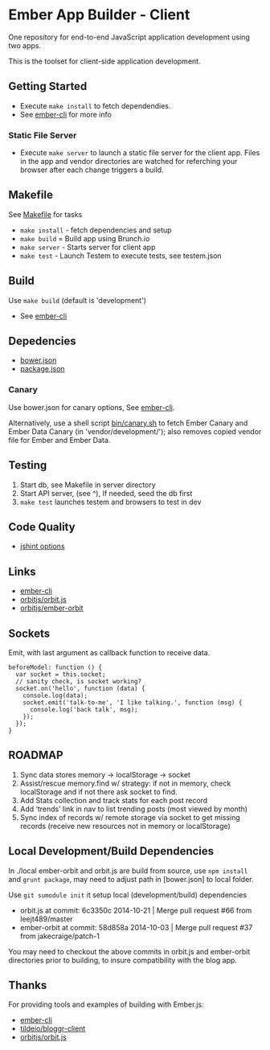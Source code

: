 # Ember App Builder - Client

One repository for end-to-end JavaScript application development using two apps.

This is the toolset for client-side application development.


## Getting Started

* Execute `make install` to fetch dependendies.
* See [ember-cli] for more info

[ember-cli]: http://ember-cli.com


### Static File Server

* Execute `make server` to launch a static file server for the client
  app. Files in the app and vendor directories are watched for
  referching your browser after each change triggers a build.


## Makefile

See [Makefile](Makefile) for tasks

* `make install` - fetch dependencies and setup
* `make build` = Build app using Brunch.io
* `make server` - Starts server for client app
* `make test` - Launch Testem to execute tests, see testem.json


## Build

Use `make build` (default is 'development')

* See [ember-cli]


## Depedencies

* [bower.json](bower.json)
* [package.json](package.json)


### Canary

Use bower.json for canary options, See [ember-cli].

Alternatively, use a shell script [bin/canary.sh](bin/canary.sh) to fetch Ember
Canary and Ember Data Canary (in 'vendor/development/'); also removes copied
vendor file for Ember and Ember Data.


## Testing

1. Start db, see Makefile in server directory
1. Start API server, (see ^), If needed, seed the db first
1. `make test` launches testem and browsers to test in dev


## Code Quality

* [jshint options]

[jshint options]: http://jshint.com/docs/options/


## Links

* [ember-cli]
* [orbitjs/orbit.js]
* [orbitjs/ember-orbit]

[orbitjs/orbit.js]: https://github.com/orbitjs/orbit.js
[orbitjs/ember-orbit]: https://github.com/orbitjs/ember-orbit


## Sockets

Emit, with last argument as callback function to receive data.

    beforeModel: function () {
      var socket = this.socket;
      // sanity check, is socket working?
      socket.on('hello', function (data) {
        console.log(data);
        socket.emit('talk-to-me', 'I like talking.', function (msg) {
          console.log('back talk', msg);
        });
      });
    }


## ROADMAP

1. Sync data stores memory -> localStorage -> socket
2. Assist/rescue memory.find w/ strategy: if not in memory, 
   check localStorage and if not there ask socket to find.
3. Add Stats collection and track stats for each post record
4. Add ‘trends’ link in nav to list trending posts (most viewed by month)
5. Sync index of records w/ remote storage via socket to get missing records
   (receive new resources not in memory or localStorage)


## Local Development/Build Dependencies

In ./local ember-orbit and orbit.js are build from source, use `npm install`
and `grunt package`, may need to adjust path in [bower.json] to local folder.

Use `git sumodule init` it setup local (development/build) dependencies

* orbit.js at commit: 6c3350c 2014-10-21 | Merge pull request #66 from leejt489/master
* ember-orbit at commit: 58d858a 2014-10-03 | Merge pull request #37 from jakecraige/patch-1

You may need to checkout the above commits in orbit.js and ember-orbit
directories prior to building, to insure compatibility with the blog app.


## Thanks

For providing tools and examples of building with Ember.js:

* [ember-cli]
* [tildeio/bloggr-client]
* [orbitjs/orbit.js]

[tildeio/bloggr-client]: https://github.com/tildeio/bloggr-client
